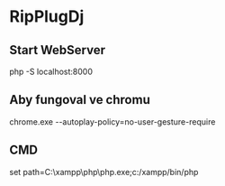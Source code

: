 # RipPlugDj

## Start WebServer
php -S localhost:8000

## Aby fungoval ve chromu
chrome.exe --autoplay-policy=no-user-gesture-require

## CMD
set path=C:\xampp\php\php.exe;c:/xampp/bin/php
